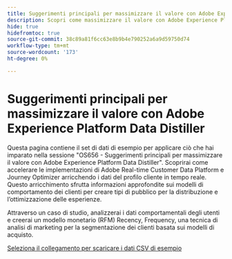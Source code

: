 ```yaml
---
title: Suggerimenti principali per massimizzare il valore con Adobe Experience Platform Data Distiller
description: Scopri come massimizzare il valore con Adobe Experience Platform Data Distiller arricchendo i dati Real-Time Customer Profile e sfruttando le informazioni comportamentali per creare tipi di pubblico mirati. Questa risorsa include un set di dati di esempio e un caso di studio che illustra come applicare il modello Recency, Frequency, Monetary (RFM) per la segmentazione del cliente.
hide: true
hidefromtoc: true
source-git-commit: 38c89a81f6cc63e8b9b4e790252a6a9d59750d74
workflow-type: tm+mt
source-wordcount: '173'
ht-degree: 0%

---
```


# Suggerimenti principali per massimizzare il valore con Adobe Experience Platform Data Distiller

Questa pagina contiene il set di dati di esempio per applicare ciò che hai imparato nella sessione &quot;OS656 - Suggerimenti principali per massimizzare il valore con Adobe Experience Platform Data Distiller&quot;. Scoprirai come accelerare le implementazioni di Adobe Real-time Customer Data Platform e Journey Optimizer arricchendo i dati del profilo cliente in tempo reale. Questo arricchimento sfrutta informazioni approfondite sui modelli di comportamento dei clienti per creare tipi di pubblico per la distribuzione e l’ottimizzazione delle esperienze.

Attraverso un caso di studio, analizzerai i dati comportamentali degli utenti e creerai un modello monetario (RFM) Recency, Frequency, una tecnica di analisi di marketing per la segmentazione dei clienti basata sui modelli di acquisto.

[Seleziona il collegamento per scaricare i dati CSV di esempio](../resources/movie-data.csv)

<!-- This page was published as a proof of concept. Requested by the Query Service PM -->
